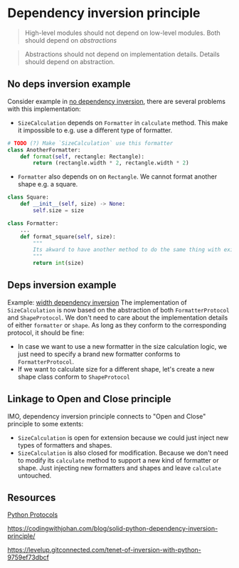 # Dependency inversion principle
> High-level modules should not depend on low-level modules. Both should depend on *abstractions*

> Abstractions should not depend on implementation details. Details should depend on abstraction.

## No deps inversion example
Consider example in [no dependency inversion](./no_dep_inversion.py), there are several problems with this implementation:
* `SizeCalculation` depends on `Formatter` in `calculate` method. This make it impossible to e.g. use a different type of formatter.
```python
# TODO (?) Make `SizeCalculation` use this formatter
class AnotherFormatter:
    def format(self, rectangle: Rectangle):
        return (rectangle.width * 2, rectangle.width * 2)
```

* `Formatter` also depends on on `Rectangle`. We cannot format another shape e.g. a square.
```python
class Square:
    def __init__(self, size) -> None:
        self.size = size

class Formatter:
    ...
    def format_square(self, size):
        """
        Its akward to have another method to do the same thing with existing `format` method 
        """
        return int(size)
```

## Deps inversion example
Example: [width dependency inversion](./with_dep_inversion.py)
The implementation of `SizeCalculation` is now based on the abstraction of both `FormatterProtocol` and `ShapeProtocol`. 
We don't need to care about the implementation details of either `formatter` or `shape`. As long as they conform to the corresponding protocol, it should be fine:
* In case we want to use a new formatter in the size calculation logic, we just need to specify a brand new formatter conforms to `FormatterProtocol`.
* If we want to calculate size for a different shape, let's create a new shape class conform to `ShapeProtocol`

## Linkage to Open and Close principle
IMO, dependency inversion principle connects to "Open and Close" principle to some extents:
* `SizeCalculation` is open for extension because we could just inject new types of formatters and shapes.
* `SizeCalculation` is also closed for modification. Because we don't need to modify its `calculate` method to support a new kind of formatter or shape. Just injecting new formatters and shapes and leave `calculate` untouched.

## Resources
[Python Protocols](https://www.python.org/dev/peps/pep-0544/#defining-a-protocol)

https://codingwithjohan.com/blog/solid-python-dependency-inversion-principle/

https://levelup.gitconnected.com/tenet-of-inversion-with-python-9759ef73dbcf
